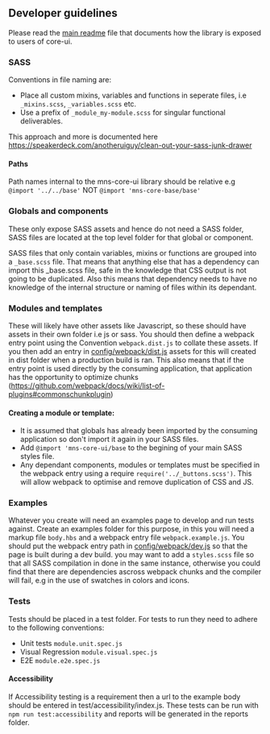 ## Developer guidelines

Please read the [main readme](https://github.com/DigitalInnovation/mns-core-ui/blob/master/README.md) file that documents how the library is exposed to users of core-ui.

### SASS

Conventions in file naming are:

- Place all custom mixins, variables and functions in seperate files, i.e `_mixins.scss`, `_variables.scss` etc.
- Use a prefix of `_module_my-module.scss` for singular functional deliverables.

This approach and more is documented here https://speakerdeck.com/anotheruiguy/clean-out-your-sass-junk-drawer

#### Paths

Path names internal to the mns-core-ui library should be relative e.g `@import '../../base'` NOT `@import 'mns-core-base/base'`

### Globals and components

These only expose SASS assets and hence do not need a SASS folder, SASS files are located at the top level folder for that global or component.

SASS files that only contain variables, mixins or functions are grouped into a `_base.scss` file. That means that anything else that has a dependency can import this \_base.scss file, safe in the knowledge that CSS output is not going to be duplicated. Also this means that dependency needs to have no knowledge of the internal structure or naming of files within its dependant.

### Modules and templates

These will likely have other assets like Javascript, so these should have assets in their own folder i.e js or sass. You should then define a webpack entry point using the Convention `webpack.dist.js` to collate these assets. If you then add an entry in [config/webpack/dist.js](https://github.com/DigitalInnovation/mns-core-ui/blob/master/config/webpack/dist.js) assets for this will created in dist folder when a production build is ran. This also means that if the entry point is used directly by the consuming application, that application has the opportunity to optimize chunks (https://github.com/webpack/docs/wiki/list-of-plugins#commonschunkplugin)

#### Creating a module or template:
- It is assumed that globals has already been imported by the consuming application so don't import it again in your SASS files.
- Add `@import 'mns-core-ui/base` to the begining of your main SASS styles file.
- Any dependant components, modules or templates must be specified in the webpack entry using a require `require('../_buttons.scss')`.
This will allow webpack to optimise and remove duplication of CSS and JS.

### Examples

Whatever you create will need an examples page to develop and run tests against. Create an examples folder for this purpose, in this you will need a markup file `body.hbs` and a webpack entry file `webpack.example.js`. You should put the webpack entry path in [config/webpack/dev.js](https://github.com/DigitalInnovation/mns-core-ui/blob/master/config/webpack/dev.js) so that the page is built during a dev build. you may want to add a `styles.scss` file so that all SASS compilation in done in the same instance, otherwise you could find that there are dependencies ascross webpack chunks and the compiler will fail, e.g in the use of swatches in colors and icons.

### Tests

Tests should be placed in a test folder. For tests to run they need to adhere to the following conventions:

- Unit tests `module.unit.spec.js`
- Visual Regression `module.visual.spec.js`
- E2E `module.e2e.spec.js`

#### Accessibility

If Accessibility testing is a requirement then a url to the example body should be entered in test/accessibility/index.js. These tests can be run with `npm run test:accessibility` and reports will be generated in the reports folder.